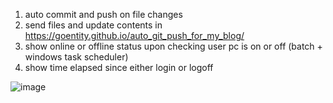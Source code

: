 1. auto commit and push on file changes
2. send files and update contents in https://goentity.github.io/auto_git_push_for_my_blog/
3. show online or offline status upon checking user pc is on or off (batch + windows task scheduler)
4. show time elapsed since either login or logoff  

![image](https://github.com/GoEntity/blog_personal_node/assets/116807050/a339d8a6-284d-45c1-ba62-3b2a6ff2775a)
